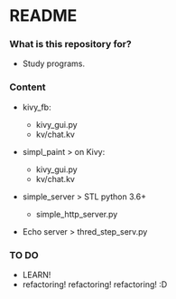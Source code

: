 # README #

### What is this repository for? ###

* Study programs.

### Content ###
* kivy_fb:
    * kivy_gui.py
    * kv/chat.kv
* simpl_paint > on Kivy:
    * kivy_gui.py
    * kv/chat.kv
* simple_server > STL python 3.6+
    * simple_http_server.py

* Echo server > thred_step_serv.py

### TO DO ###
* LEARN!
* refactoring! refactoring! refactoring! :D
